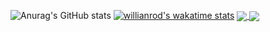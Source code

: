 ![Anurag's GitHub stats](https://github-readme-stats.vercel.app/api?username=karimbaggari&show_icons=true&theme=radical)
[![willianrod's wakatime stats](https://github-readme-stats.vercel.app/api/wakatime?username=karimbaggari)](https://github.com/anuraghazra/github-readme-stats)
<a href="https://github.com/anuraghazra/github-readme-stats">
  <img align="center" src="https://github-readme-stats.vercel.app/api/pin/?username=karimbaggari&repo=github-readme-stats" />
</a>
<a href="https://github.com/anuraghazra/convoychat">
  <img align="center" src="https://github-readme-stats.vercel.app/api/pin/?username=karimbaggari&repo=convoychat" />
</a>

